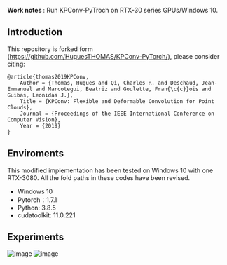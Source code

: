 <b>Work notes </b>: 
Run KPConv-PyTroch on RTX-30 series GPUs/Windows 10.  

## Introduction
This repository is forked form (https://github.com/HuguesTHOMAS/KPConv-PyTorch/), please consider citing:

```
@article{thomas2019KPConv,
    Author = {Thomas, Hugues and Qi, Charles R. and Deschaud, Jean-Emmanuel and Marcotegui, Beatriz and Goulette, Fran{\c{c}}ois and Guibas, Leonidas J.},
    Title = {KPConv: Flexible and Deformable Convolution for Point Clouds},
    Journal = {Proceedings of the IEEE International Conference on Computer Vision},
    Year = {2019}
}
```
## Enviroments
This modified implementation has been tested on Windows 10 with one RTX-3080. All the fold paths in these codes have been revised.
- Windows 10
- Pytorch：1.7.1
- Python: 3.8.5
- cudatoolkit: 11.0.221

## Experiments
![image](https://github.com/GeoVectorMatrix/KPConv-PyTorch/tree/master/Imgs/Training.png)
![image](https://github.com/GeoVectorMatrix/KPConv-PyTorch/tree/master/Imgs/GPU_Usage.png)
